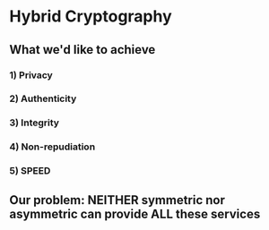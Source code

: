 # Hybrid Cryptography

## What we'd like to achieve 

### 1) Privacy

### 2) Authenticity

### 3) Integrity

### 4) Non-repudiation

### 5) SPEED

## Our problem: NEITHER symmetric nor asymmetric can provide ALL these services
